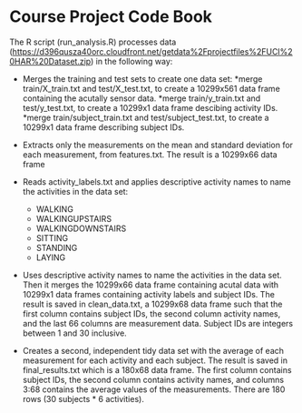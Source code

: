 Course Project Code Book
========================

The R script (run_analysis.R) processes data (https://d396qusza40orc.cloudfront.net/getdata%2Fprojectfiles%2FUCI%20HAR%20Dataset.zip) in the following way:

* Merges the training and test sets to create one data set: 
  *merge train/X_train.txt and test/X_test.txt, to create a 10299x561 data frame containing the acutally sensor data.
  *merge train/y_train.txt and test/y_test.txt, to create a 10299x1 data frame descibing activity IDs.
  *merge train/subject_train.txt and test/subject_test.txt, to create a 10299x1 data frame describing subject IDs.

* Extracts only the measurements on the mean and standard deviation for each measurement, from features.txt. The result is a 10299x66 data frame

* Reads activity_labels.txt and applies descriptive activity names to name the activities in the data set:

  * WALKING
  * WALKINGUPSTAIRS
  * WALKINGDOWNSTAIRS
  * SITTING
  * STANDING
  * LAYING


* Uses descriptive activity names to name the activities in the data set. Then it merges the 10299x66 data frame containing acutal data with 10299x1 data frames containing activity labels and subject IDs. The result is saved in clean_data.txt, a 10299x68 data frame such that the first column contains subject IDs, the second column activity names, and the last 66 columns are measurement data. Subject IDs are integers between 1 and 30 inclusive. 

* Creates a second, independent tidy data set with the average of each measurement for each activity and each subject. The result is saved in final_results.txt which is a 180x68 data frame. The first column contains subject IDs, the second column contains activity names, and columns 3:68 contains the average values of the measurements. There are 180 rows (30 subjects * 6 activities).
